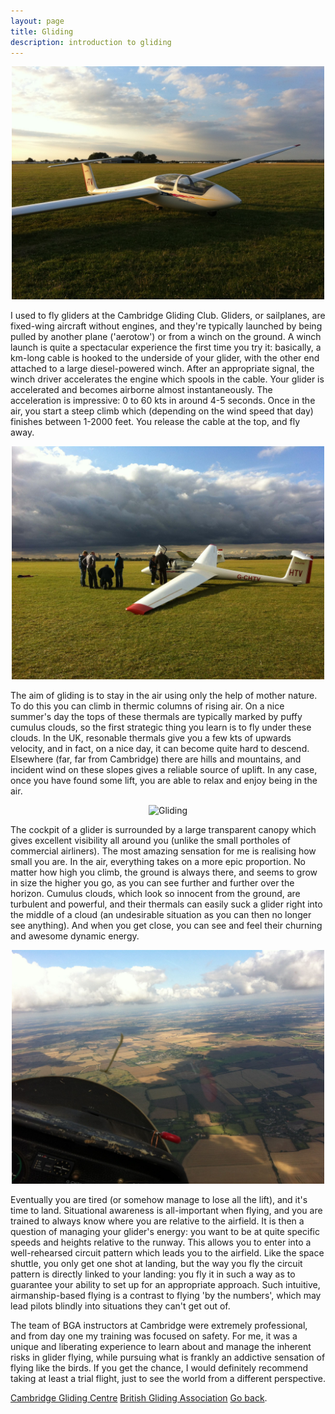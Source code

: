 ```yaml
---
layout: page
title: Gliding
description: introduction to gliding
---
```


<p align="center">
<img src="/assets/images/IMG_2850.jpg" width="500" alt="Glider in Cambridge">
</p>

I used to fly gliders at the Cambridge Gliding Club. Gliders, or sailplanes, are fixed-wing aircraft without engines, and they're typically launched by being pulled by another plane ('aerotow') or from a winch on the ground. A winch launch is quite a spectacular experience the first time you try it: basically, a km-long cable is hooked to the underside of your glider, with the other end attached to a large diesel-powered winch. After an appropriate signal, the winch driver accelerates the engine which spools in the cable. Your glider is accelerated and becomes airborne almost instantaneously. The acceleration is impressive: 0 to 60 kts in around 4-5 seconds. Once in the air, you start a steep climb which (depending on the wind speed that day) finishes between 1-2000 feet. You release the cable at the top, and fly away.

<p align="center">
<img src="/assets/images/IMG_1296.jpg" width="500" alt="Preparing for launch">
</p>

The aim of gliding is to stay in the air using only the help of mother nature. To do this you can climb in thermic columns of rising air. On a nice summer's day the tops of these thermals are typically marked by puffy cumulus clouds, so the first strategic thing you learn is to fly under these clouds. In the UK, resonable thermals give you a few kts of upwards velocity, and in fact, on a nice day, it can become quite hard to descend. Elsewhere (far, far from Cambridge) there are hills and mountains, and incident wind on these slopes gives a reliable source of uplift. In any case, once you have found some lift, you are able to relax and enjoy being in the air.

<p align="center">
<img src="/assets/images/IMG_5559-2.jpg" width="500" alt="Gliding">
</p>

The cockpit of a glider is surrounded by a large transparent canopy which gives excellent visibility all around you (unlike the small portholes of commercial airliners). The most amazing sensation for me is realising how small you are. In the air, everything takes on a more epic proportion. No matter how high you climb, the ground is always there, and seems to grow in size the higher you go, as you can see further and further over the horizon. Cumulus clouds, which look so innocent from the ground, are turbulent and powerful, and their thermals can easily suck a glider right into the middle of a cloud (an undesirable situation as you can then no longer see anything). And when you get close, you can see and feel their churning and awesome dynamic energy.

<p align="center">
<img src="/assets/images/IMG_1283.jpg" width="500" alt="In the air">
</p>

Eventually you are tired (or somehow manage to lose all the lift), and it's time to land. Situational awareness is all-important when flying, and you are trained to always know where you are relative to the airfield. It is then a question of managing your glider's energy: you want to be at quite specific speeds and heights relative to the runway. This allows you to enter into a well-rehearsed circuit pattern which leads you to the airfield. Like the space shuttle, you only get one shot at landing, but the way you fly the circuit pattern is directly linked to your landing: you fly it in such a way as to guarantee your ability to set up for an appropriate approach. Such intuitive, airmanship-based flying is a contrast to flying 'by the numbers', which may lead pilots blindly into situations they can't get out of. 

The team of BGA instructors at Cambridge were extremely professional, and from day one my training was focused on safety. For me, it was a unique and liberating experience to learn about and manage the inherent risks in glider flying, while pursuing what is frankly an addictive sensation of flying like the birds. If you get the chance, I would definitely recommend taking at least a trial flight, just to see the world from a different perspective.  

[Cambridge Gliding Centre](https://www.camgliding.uk)
[British Gliding Association](https://www.gliding.co.uk)
[Go back](/index.html).
